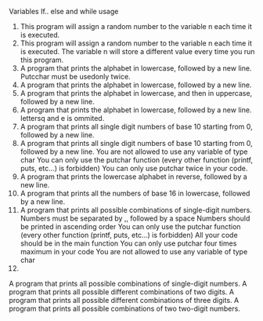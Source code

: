 Variables If.. else and while usage
1. This program will assign a random number to the variable n each time it is executed.
2. This program will assign a random number to the variable n each time it is executed. The variable n will store a different value every time you run this program.
3. A  program that prints the alphabet in lowercase, followed by a new line. Putcchar must be usedonly twice.
4. A program that prints the alphabet in lowercase, followed by a new line.
5. A program that prints the alphabet in lowercase, and then in uppercase, followed by a new line.
6. A program that prints the alphabet in lowercase, followed by a new line. lettersq and e is ommited.
7. A  program that prints all single digit numbers of base 10 starting from 0, followed by a new line.
8. A program that prints all single digit numbers of base 10 starting from 0, followed by a new line.
You are not allowed to use any variable of type char
You can only use the putchar function (every other function (printf, puts, etc…) is forbidden)
You can only use putchar twice in your code.
9. A  program that prints the lowercase alphabet in reverse, followed by a new line.
10. A  program that prints all the numbers of base 16 in lowercase, followed by a new line.
11. A program that prints all possible combinations of single-digit numbers.
Numbers must be separated by ,, followed by a space
Numbers should be printed in ascending order
You can only use the putchar function (every other function (printf, puts, etc…) is forbidden)
All your code should be in the main function
You can only use putchar four times maximum in your code
You are not allowed to use any variable of type char
12.
A program that prints all possible combinations of single-digit numbers.
A program that prints all possible different combinations of two digits.
A  program that prints all possible different combinations of three digits.
A  program that prints all possible combinations of two two-digit numbers.
